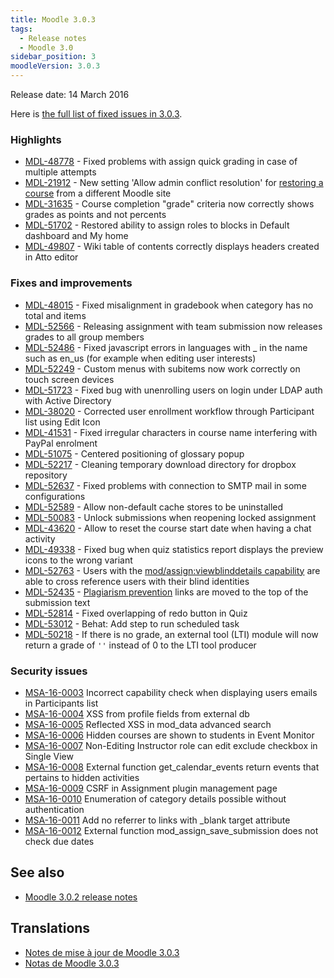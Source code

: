 ```yaml
---
title: Moodle 3.0.3
tags:
  - Release notes
  - Moodle 3.0
sidebar_position: 3
moodleVersion: 3.0.3
---
```

Release date: 14 March 2016

Here is [the full list of fixed issues in 3.0.3](https://tracker.moodle.org/secure/IssueNavigator!executeAdvanced.jspa?jqlQuery=project+%3D+mdl+AND+resolution+%3D+fixed+AND+fixVersion+in+%28%223.0.3%22%29+ORDER+BY+priority+DESC&runQuery=true&clear=true).

### Highlights

- [MDL-48778](https://tracker.moodle.org/browse/MDL-48778) - Fixed problems with assign quick grading in case of multiple attempts
- [MDL-21912](https://tracker.moodle.org/browse/MDL-21912) - New setting 'Allow admin conflict resolution' for [restoring a course](https://docs.moodle.org/30/en/Course_restore) from a different Moodle site
- [MDL-31635](https://tracker.moodle.org/browse/MDL-31635) - Course completion "grade" criteria now correctly shows grades as points and not percents
- [MDL-51702](https://tracker.moodle.org/browse/MDL-51702) - Restored ability to assign roles to blocks in Default dashboard and My home
- [MDL-49807](https://tracker.moodle.org/browse/MDL-49807) - Wiki table of contents correctly displays headers created in Atto editor

### Fixes and improvements

- [MDL-48015](https://tracker.moodle.org/browse/MDL-48015) - Fixed misalignment in gradebook when category has no total and items
- [MDL-52566](https://tracker.moodle.org/browse/MDL-52566) - Releasing assignment with team submission now releases grades to all group members
- [MDL-52486](https://tracker.moodle.org/browse/MDL-52486) - Fixed javascript errors in languages with _ in the name such as en_us (for example when editing user interests)
- [MDL-52249](https://tracker.moodle.org/browse/MDL-52249) - Custom menus with subitems now work correctly on touch screen devices
- [MDL-51723](https://tracker.moodle.org/browse/MDL-51723) - Fixed bug with unenrolling users on login under LDAP auth with Active Directory
- [MDL-38020](https://tracker.moodle.org/browse/MDL-38020) - Corrected user enrollment workflow through Participant list using Edit Icon
- [MDL-41531](https://tracker.moodle.org/browse/MDL-41531) - Fixed irregular characters in course name interfering with PayPal enrolment
- [MDL-51075](https://tracker.moodle.org/browse/MDL-51075) - Centered positioning of glossary popup
- [MDL-52217](https://tracker.moodle.org/browse/MDL-52217) - Cleaning temporary download directory for dropbox repository
- [MDL-52637](https://tracker.moodle.org/browse/MDL-52637) - Fixed problems with connection to SMTP mail in some configurations
- [MDL-52589](https://tracker.moodle.org/browse/MDL-52589) - Allow non-default cache stores to be uninstalled
- [MDL-50083](https://tracker.moodle.org/browse/MDL-50083) - Unlock submissions when reopening locked assignment
- [MDL-43620](https://tracker.moodle.org/browse/MDL-43620) - Allow to reset the course start date when having a chat activity
- [MDL-49338](https://tracker.moodle.org/browse/MDL-49338) - Fixed bug when quiz statistics report displays the preview icons to the wrong variant
- [MDL-52763](https://tracker.moodle.org/browse/MDL-52763) - Users with the [mod/assign:viewblinddetails capability](https://docs.moodle.org/30/en/Capabilities/mod/assign:viewblinddetails) are able to cross reference users with their blind identities
- [MDL-52435](https://tracker.moodle.org/browse/MDL-52435) - [Plagiarism prevention](https://docs.moodle.org/30/en/Plagiarism_prevention) links are moved to the top of the submission text
- [MDL-52814](https://tracker.moodle.org/browse/MDL-52814) - Fixed overlapping of redo button in Quiz
- [MDL-53012](https://tracker.moodle.org/browse/MDL-53012) - Behat: Add step to run scheduled task
- [MDL-50218](https://tracker.moodle.org/browse/MDL-50218) - If there is no grade, an external tool (LTI) module will now return a grade of `''` instead of 0 to the LTI tool producer

### Security issues

- [MSA-16-0003](https://moodle.org/mod/forum/discuss.php?d=330173) Incorrect capability check when displaying users emails in Participants list
- [MSA-16-0004](https://moodle.org/mod/forum/discuss.php?d=330174) XSS from profile fields from external db
- [MSA-16-0005](https://moodle.org/mod/forum/discuss.php?d=330175) Reflected XSS in mod_data advanced search
- [MSA-16-0006](https://moodle.org/mod/forum/discuss.php?d=330176) Hidden courses are shown to students in Event Monitor
- [MSA-16-0007](https://moodle.org/mod/forum/discuss.php?d=330177) Non-Editing Instructor role can edit exclude checkbox in Single View
- [MSA-16-0008](https://moodle.org/mod/forum/discuss.php?d=330178) External function get_calendar_events return events that pertains to hidden activities
- [MSA-16-0009](https://moodle.org/mod/forum/discuss.php?d=330179) CSRF in Assignment plugin management page
- [MSA-16-0010](https://moodle.org/mod/forum/discuss.php?d=330180) Enumeration of category details possible without authentication
- [MSA-16-0011](https://moodle.org/mod/forum/discuss.php?d=330181) Add no referrer to links with _blank target attribute
- [MSA-16-0012](https://moodle.org/mod/forum/discuss.php?d=330182) External function mod_assign_save_submission does not check due dates

## See also

- [Moodle 3.0.2 release notes](/general/releases/3.0/3.0.2)

## Translations

- [Notes de mise à jour de Moodle 3.0.3](https://docs.moodle.org/fr/Notes_de_mise_à_jour_de_Moodle_3.0.3)
- [Notas de Moodle 3.0.3](https://docs.moodle.org/es/Notas_de_Moodle_3.0.3)

